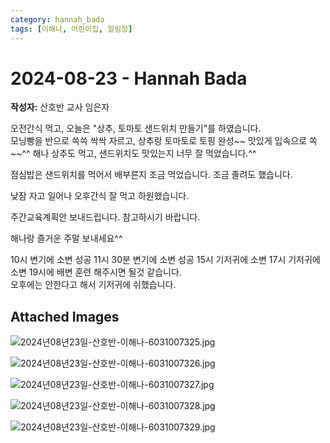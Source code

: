 ```yaml
---
category: hannah_bada
tags: [이해나, 어린이집, 알림장]
---
```


# 2024-08-23 - Hannah Bada

**작성자:** 산호반 교사 임은자  

오전간식 먹고, 오늘은 "상추, 토마토 샌드위치 만들기"를 하였습니다.  
모닝빵을 반으로 쓱쓱 싹싹 자르고, 상추랑 토마토로 토핑 완성~~   맛있게 입속으로 쏙~~^^ 해나 상추도 먹고, 샌드위치도  맛있는지 너무 잘 먹었습니다.^^

점심밥은 샌드위치를 먹어서 배부른지 조금 먹었습니다. 조금 졸려도 했습니다.

낮잠 자고 일어나 오후간식 잘 먹고 하원했습니다.

주간교육계획안 보내드립니다. 참고하시기 바랍니다.

해나랑 즐거운 주말 보내세요^^

10시 변기에 소변 성공
11시 30분 변기에 소변 성공
15시  기저귀에 소변
17시  기저귀에 소변
19시에 배변 훈련 해주시면 될것 같습니다.  
오후에는 안한다고 해서 기저귀에 쉬했습니다.

## Attached Images
![2024년08년23일-산호반-이해나-6031007325.jpg](https://feghi.github.io/assets/img/bada_photo/2024년08년23일-산호반-이해나-6031007325.jpg)

![2024년08년23일-산호반-이해나-6031007326.jpg](https://feghi.github.io/assets/img/bada_photo/2024년08년23일-산호반-이해나-6031007326.jpg)

![2024년08년23일-산호반-이해나-6031007327.jpg](https://feghi.github.io/assets/img/bada_photo/2024년08년23일-산호반-이해나-6031007327.jpg)

![2024년08년23일-산호반-이해나-6031007328.jpg](https://feghi.github.io/assets/img/bada_photo/2024년08년23일-산호반-이해나-6031007328.jpg)

![2024년08년23일-산호반-이해나-6031007329.jpg](https://feghi.github.io/assets/img/bada_photo/2024년08년23일-산호반-이해나-6031007329.jpg)

